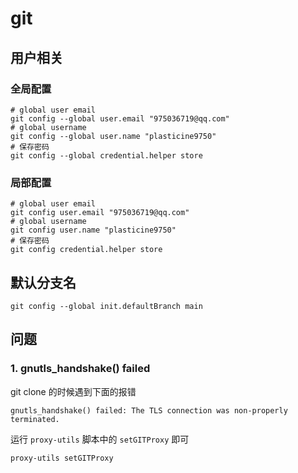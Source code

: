 # git

## 用户相关

### 全局配置

```shell
# global user email
git config --global user.email "975036719@qq.com"
# global username
git config --global user.name "plasticine9750"
# 保存密码
git config --global credential.helper store
```

### 局部配置

```shell
# global user email
git config user.email "975036719@qq.com"
# global username
git config user.name "plasticine9750"
# 保存密码
git config credential.helper store
```

## 默认分支名

```shell
git config --global init.defaultBranch main
```

## 问题

### 1. gnutls_handshake() failed

git clone 的时候遇到下面的报错

```text
gnutls_handshake() failed: The TLS connection was non-properly terminated.
```

运行 `proxy-utils` 脚本中的 `setGITProxy` 即可

```shell
proxy-utils setGITProxy
```

